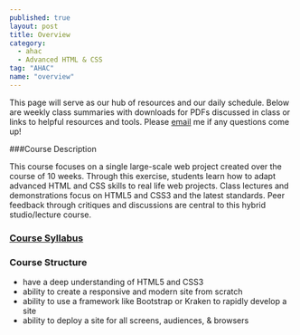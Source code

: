```yaml
---
published: true
layout: post
title: Overview
category: 
  - ahac
  - Advanced HTML & CSS
tag: "AHAC"
name: "overview"
---
```


This page will serve as our hub of resources and our daily schedule. Below are weekly class summaries with downloads for PDFs discussed in class or links to helpful resources and tools. Please [email](mailto:akaye@saic.edu) me if any questions come up!

###Course Description

This course focuses on a single large-scale web project created over the course of 10 weeks. Through this exercise, students learn how to adapt advanced HTML and CSS skills to real life web projects. Class lectures and demonstrations focus on HTML5 and CSS3 and the latest standards. Peer feedback through critiques and discussions are central to this hybrid studio/lecture course.

### [Course Syllabus](media/AdvancedHTMLandCSS_SyllabusSummer2014.pdf)

### Course Structure

- have a deep understanding of HTML5 and CSS3
- ability to create a responsive and modern site from scratch
- ability to use a framework like Bootstrap or Kraken to rapidly develop a site
- ability to deploy a site for all screens, audiences, & browsers
